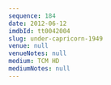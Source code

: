 ```yaml
---
sequence: 184
date: 2012-06-12
imdbId: tt0042004
slug: under-capricorn-1949
venue: null
venueNotes: null
medium: TCM HD
mediumNotes: null
---
```

